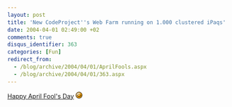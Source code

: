 ```yaml
---
layout: post
title: 'New CodeProject''s Web Farm running on 1.000 clustered iPaqs'
date: 2004-04-01 02:49:00 +02
comments: true
disqus_identifier: 363
categories: [Fun]
redirect_from:
  - /blog/archive/2004/04/01/AprilFools.aspx
  - /blog/archive/2004/04/01/363.aspx
---
```


[Happy April Fool's Day](http://www.codeproject.com/scrapbook/hosting.asp) ![:-)](/files/archive/smiley_smile.gif)

